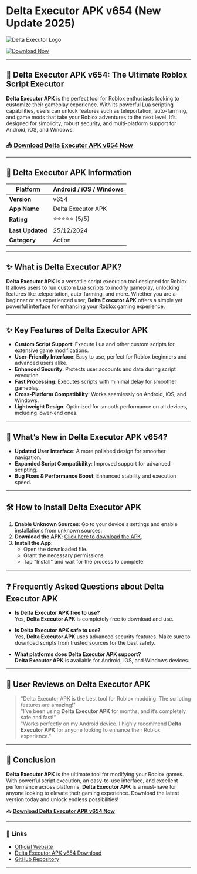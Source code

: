 # Delta Executor APK v654 (New Update 2025)

<meta name="google-site-verification" content="le6F7-p4r4XYxjFu8uy7xTGedGoZDIsnW2Hz1OSX9dA" />



![Delta Executor Logo](https://github.com/user-attachments/assets/b09d319a-9a2d-40bd-ba50-155978bcc89a)

[![Download Now](https://github.com/user-attachments/assets/22657e67-9d2d-46af-a41a-5d365d2ddc1f)](https://www.apkbros.com/delta-executor-v654-apk-download-for-android/)

---

## 🚀 **Delta Executor APK** v654: The Ultimate Roblox Script Executor

**Delta Executor APK** is the perfect tool for Roblox enthusiasts looking to customize their gameplay experience. With its powerful Lua scripting capabilities, users can unlock features such as teleportation, auto-farming, and game mods that take your Roblox adventures to the next level. It’s designed for simplicity, robust security, and multi-platform support for Android, iOS, and Windows.

### 📥 [Download Delta Executor APK v654 Now](https://www.apkbros.com/delta-executor-v654-apk-download-for-android/)

---

## 🔎 **Delta Executor APK** Information

| **Platform**     | Android / iOS / Windows   |
|------------------|---------------------------|
| **Version**      | v654                      |
| **App Name**     | Delta Executor APK        |
| **Rating**       | ⭐️⭐️⭐️⭐️⭐️ (5/5)          |
| **Last Updated** | 25/12/2024                |
| **Category**     | Action                    |

---

## ✨ What is **Delta Executor APK**?

**Delta Executor APK** is a versatile script execution tool designed for Roblox. It allows users to run custom Lua scripts to modify gameplay, unlocking features like teleportation, auto-farming, and more. Whether you are a beginner or an experienced user, **Delta Executor APK** offers a simple yet powerful interface for enhancing your Roblox gaming experience.

---

## ✨ Key Features of **Delta Executor APK**

- **Custom Script Support**: Execute Lua and other custom scripts for extensive game modifications.
- **User-Friendly Interface**: Easy to use, perfect for Roblox beginners and advanced users alike.
- **Enhanced Security**: Protects user accounts and data during script execution.
- **Fast Processing**: Executes scripts with minimal delay for smoother gameplay.
- **Cross-Platform Compatibility**: Works seamlessly on Android, iOS, and Windows.
- **Lightweight Design**: Optimized for smooth performance on all devices, including lower-end ones.

---

## 🚀 What’s New in **Delta Executor APK v654**?

- **Updated User Interface**: A more polished design for smoother navigation.
- **Expanded Script Compatibility**: Improved support for advanced scripting.
- **Bug Fixes & Performance Boost**: Enhanced stability and execution speed.

---

## 🛠️ How to Install **Delta Executor APK**

1. **Enable Unknown Sources**: Go to your device's settings and enable installations from unknown sources.
2. **Download the APK**: [Click here to download the APK](https://www.apkbros.com/delta-executor-v654-apk-download-for-android/).
3. **Install the App**:  
   - Open the downloaded file.
   - Grant the necessary permissions.
   - Tap "Install" and wait for the process to complete.

---

## ❓ Frequently Asked Questions about **Delta Executor APK**

- **Is **Delta Executor APK** free to use?**  
  Yes, **Delta Executor APK** is completely free to download and use.

- **Is **Delta Executor APK** safe to use?**  
  Yes, **Delta Executor APK** uses advanced security features. Make sure to download scripts from trusted sources for the best safety.

- **What platforms does **Delta Executor APK** support?**  
  **Delta Executor APK** is available for Android, iOS, and Windows devices.

---

## 🌟 User Reviews on **Delta Executor APK**

> "Delta Executor APK is the best tool for Roblox modding. The scripting features are amazing!"  
> "I’ve been using **Delta Executor APK** for months, and it’s completely safe and fast!"  
> "Works perfectly on my Android device. I highly recommend **Delta Executor APK** for anyone looking to enhance their Roblox experience."

---

## 📌 Conclusion

**Delta Executor APK** is the ultimate tool for modifying your Roblox games. With powerful script execution, an easy-to-use interface, and excellent performance across platforms, **Delta Executor APK** is a must-have for anyone looking to elevate their gaming experience. Download the latest version today and unlock endless possibilities!

📥 [**Download Delta Executor APK v654 Now**](https://www.apkbros.com/delta-executor-v654-apk-download-for-android/)

---

### 🔗 Links

- [Official Website](https://www.apkbros.com)
- [Delta Executor APK v654 Download](https://www.apkbros.com/delta-executor-v654-apk-download-for-android/)
- [GitHub Repository](https://github.com/Delta-Executor-APK-New-Ubdate)

---
